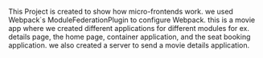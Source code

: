 This Project is created to show how micro-frontends work. we used Webpack`s ModuleFederationPlugin to configure Webpack. this is a movie app where we created different applications for different modules for ex. details page, the home page, container application, and the seat booking application. 
we also created a server to send a movie details application. 
